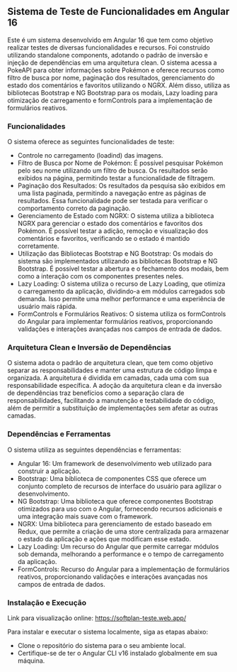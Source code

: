 ## Sistema de Teste de Funcionalidades em Angular 16
Este é um sistema desenvolvido em Angular 16 que tem como objetivo realizar testes de diversas funcionalidades e recursos. Foi construído utilizando standalone components, adotando o padrão de inversão e injeção de dependências em uma arquitetura clean. O sistema acessa a PokeAPI para obter informações sobre Pokémon e oferece recursos como filtro de busca por nome, paginação dos resultados, gerenciamento do estado dos comentários e favoritos utilizando o NGRX. Além disso, utiliza as bibliotecas Bootstrap e NG Bootstrap para os modais, Lazy loading para otimização de carregamento e formControls para a implementação de formulários reativos.

### Funcionalidades
O sistema oferece as seguintes funcionalidades de teste:
- Controle no carregamento (loadind) das imagens.
- Filtro de Busca por Nome de Pokémon: É possível pesquisar Pokémon pelo seu nome utilizando um filtro de busca. Os resultados serão exibidos na página, permitindo testar a funcionalidade de filtragem.
- Paginação dos Resultados: Os resultados da pesquisa são exibidos em uma lista paginada, permitindo a navegação entre as páginas de resultados. Essa funcionalidade pode ser testada para verificar o comportamento correto da paginação.
- Gerenciamento de Estado com NGRX: O sistema utiliza a biblioteca NGRX para gerenciar o estado dos comentários e favoritos dos Pokémon. É possível testar a adição, remoção e visualização dos comentários e favoritos, verificando se o estado é mantido corretamente.
- Utilização das Bibliotecas Bootstrap e NG Bootstrap: Os modais do sistema são implementados utilizando as bibliotecas Bootstrap e NG Bootstrap. É possível testar a abertura e o fechamento dos modais, bem como a interação com os componentes presentes neles.
- Lazy Loading: O sistema utiliza o recurso de Lazy Loading, que otimiza o carregamento da aplicação, dividindo-a em módulos carregados sob demanda. Isso permite uma melhor performance e uma experiência de usuário mais rápida.
- FormControls e Formulários Reativos: O sistema utiliza os formControls do Angular para implementar formulários reativos, proporcionando validações e interações avançadas nos campos de entrada de dados.

### Arquitetura Clean e Inversão de Dependências
O sistema adota o padrão de arquitetura clean, que tem como objetivo separar as responsabilidades e manter uma estrutura de código limpa e organizada. A arquitetura é dividida em camadas, cada uma com sua responsabilidade específica.
A adoção da arquitetura clean e da inversão de dependências traz benefícios como a separação clara de responsabilidades, facilitando a manutenção e testabilidade do código, além de permitir a substituição de implementações sem afetar as outras camadas.

### Dependências e Ferramentas
O sistema utiliza as seguintes dependências e ferramentas:

 - Angular 16: Um framework de desenvolvimento web utilizado para
   construir a aplicação.
 - Bootstrap: Uma biblioteca de componentes CSS que oferece um conjunto
   completo de recursos de interface do usuário para agilizar o
   desenvolvimento.
 - NG Bootstrap: Uma biblioteca que oferece componentes Bootstrap
   otimizados para uso com o Angular, fornecendo recursos adicionais e
   uma integração mais suave com o framework.
 - NGRX: Uma biblioteca para gerenciamento de estado baseado em Redux,
   que permite a criação de uma store centralizada para armazenar o
   estado da aplicação e ações que modificam esse estado.
 - Lazy Loading: Um recurso do Angular que permite carregar módulos sob
   demanda, melhorando a performance e o tempo de carregamento da
   aplicação.
 - FormControls: Recurso do Angular para a implementação de formulários
   reativos, proporcionando validações e interações avançadas nos campos
   de entrada de dados.

### Instalação e Execução
Link para visualização online: https://softplan-teste.web.app/

Para instalar e executar o sistema localmente, siga as etapas abaixo:

 - Clone o repositório do sistema para o seu ambiente local.
 - Certifique-se de ter o Angular CLI v16 instalado globalmente em sua
   máquina.

